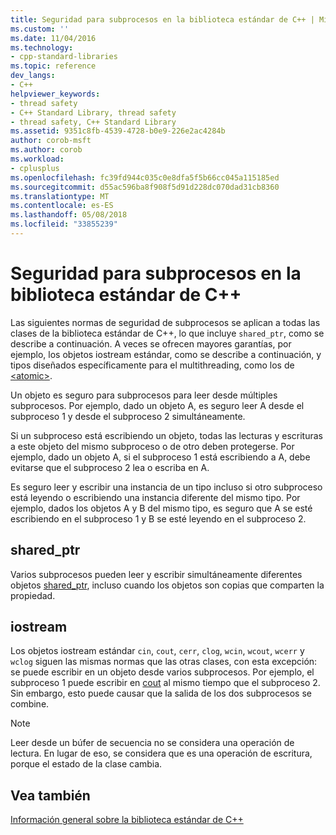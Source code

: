 ```yaml
---
title: Seguridad para subprocesos en la biblioteca estándar de C++ | Microsoft Docs
ms.custom: ''
ms.date: 11/04/2016
ms.technology:
- cpp-standard-libraries
ms.topic: reference
dev_langs:
- C++
helpviewer_keywords:
- thread safety
- C++ Standard Library, thread safety
- thread safety, C++ Standard Library
ms.assetid: 9351c8fb-4539-4728-b0e9-226e2ac4284b
author: corob-msft
ms.author: corob
ms.workload:
- cplusplus
ms.openlocfilehash: fc39fd944c035c0e8dfa5f5b66cc045a115185ed
ms.sourcegitcommit: d55ac596ba8f908f5d91d228dc070dad31cb8360
ms.translationtype: MT
ms.contentlocale: es-ES
ms.lasthandoff: 05/08/2018
ms.locfileid: "33855239"
---
```

# <a name="thread-safety-in-the-c-standard-library"></a>Seguridad para subprocesos en la biblioteca estándar de C++

Las siguientes normas de seguridad de subprocesos se aplican a todas las clases de la biblioteca estándar de C++, lo que incluye `shared_ptr`, como se describe a continuación.  A veces se ofrecen mayores garantías, por ejemplo, los objetos iostream estándar, como se describe a continuación, y tipos diseñados específicamente para el multithreading, como los de [\<atomic>](../standard-library/atomic.md).

Un objeto es seguro para subprocesos para leer desde múltiples subprocesos. Por ejemplo, dado un objeto A, es seguro leer A desde el subproceso 1 y desde el subproceso 2 simultáneamente.

Si un subproceso está escribiendo un objeto, todas las lecturas y escrituras a este objeto del mismo subproceso o de otro deben protegerse. Por ejemplo, dado un objeto A, si el subproceso 1 está escribiendo a A, debe evitarse que el subproceso 2 lea o escriba en A.

Es seguro leer y escribir una instancia de un tipo incluso si otro subproceso está leyendo o escribiendo una instancia diferente del mismo tipo. Por ejemplo, dados los objetos A y B del mismo tipo, es seguro que A se esté escribiendo en el subproceso 1 y B se esté leyendo en el subproceso 2.

## <a name="sharedptr"></a>shared_ptr

Varios subprocesos pueden leer y escribir simultáneamente diferentes objetos [shared_ptr](../standard-library/shared-ptr-class.md), incluso cuando los objetos son copias que comparten la propiedad.

## <a name="iostream"></a>iostream

Los objetos iostream estándar `cin`, `cout`, `cerr`, `clog`, `wcin`, `wcout`, `wcerr` y `wclog` siguen las mismas normas que las otras clases, con esta excepción: se puede escribir en un objeto desde varios subprocesos. Por ejemplo, el subproceso 1 puede escribir en [cout](../standard-library/iostream.md#cout) al mismo tiempo que el subproceso 2. Sin embargo, esto puede causar que la salida de los dos subprocesos se combine.

> [!NOTE]
> Leer desde un búfer de secuencia no se considera una operación de lectura. En lugar de eso, se considera que es una operación de escritura, porque el estado de la clase cambia.

## <a name="see-also"></a>Vea también

[Información general sobre la biblioteca estándar de C++](../standard-library/cpp-standard-library-overview.md)<br/>
